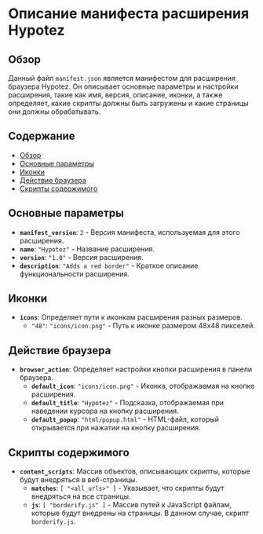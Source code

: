 # Описание манифеста расширения Hypotez

## Обзор

Данный файл `manifest.json` является манифестом для расширения браузера Hypotez. Он описывает основные параметры и настройки расширения, такие как имя, версия, описание, иконки, а также определяет, какие скрипты должны быть загружены и какие страницы они должны обрабатывать.

## Содержание

- [Обзор](#обзор)
- [Основные параметры](#основные-параметры)
- [Иконки](#иконки)
- [Действие браузера](#действие-браузера)
- [Скрипты содержимого](#скрипты-содержимого)

## Основные параметры

- **`manifest_version`**: `2` - Версия манифеста, используемая для этого расширения.
- **`name`**: `"Hypotez"` - Название расширения.
- **`version`**: `"1.0"` - Версия расширения.
- **`description`**: `"Adds a red border"` - Краткое описание функциональности расширения.

## Иконки

- **`icons`**:  Определяет пути к иконкам расширения разных размеров.
    - `"48"`: `"icons/icon.png"` - Путь к иконке размером 48x48 пикселей.

## Действие браузера

- **`browser_action`**:  Определяет настройки кнопки расширения в панели браузера.
    - **`default_icon`**: `"icons/icon.png"` - Иконка, отображаемая на кнопке расширения.
    - **`default_title`**: `"Hypotez"` - Подсказка, отображаемая при наведении курсора на кнопку расширения.
    - **`default_popup`**: `"html/popup.html"` - HTML-файл, который открывается при нажатии на кнопку расширения.

## Скрипты содержимого

- **`content_scripts`**:  Массив объектов, описывающих скрипты, которые будут внедряться в веб-страницы.
  - **`matches`**: `[ "<all_urls>" ]` - Указывает, что скрипты будут внедряться на все страницы.
  - **`js`**: `[ "borderify.js" ]` - Массив путей к JavaScript файлам, которые будут внедрены на страницы. В данном случае,  скрипт `borderify.js`.